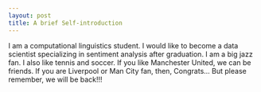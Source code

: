 ```yaml
---
layout: post
title: A brief Self-introduction
---
```

I am a computational linguistics student. I would like to become a data scientist specializing in sentiment analysis after graduation. I am a big jazz fan. I also like tennis and soccer. If you like Manchester United, we can be friends. If you are Liverpool or Man City fan, then, Congrats... But please remember, we will be back!!!
